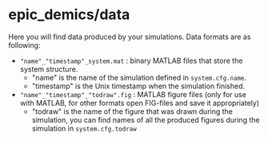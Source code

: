 # epic_demics/data
Here you will find data produced by your simulations.
Data formats are as following:
   * `"name"_"timestamp"_system.mat` : binary MATLAB files that store the system structure.
      - "name" is the name of the simulation defined in `system.cfg.name`.
      - "timestamp" is the Unix timestamp when the simulation finished.
   * `"name"_"timestamp"_"todraw".fig` : MATLAB figure files (only for use with MATLAB, for other formats open FIG-files and save it appropriately)
      - "todraw" is the name of the figure that was drawn during the simulation, you can find names of all the produced figures during the simulation in `system.cfg.todraw`
      

